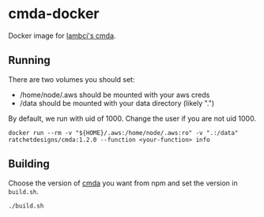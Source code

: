 # cmda-docker
Docker image for [lambci's cmda](https://github.com/lambci/cmda).

## Running

There are two volumes you should set:
 - /home/node/.aws should be mounted with your aws creds
 - /data should be mounted with your data directory (likely ".")

By default, we run with uid of 1000. Change the user if you are not uid 1000.

```
docker run --rm -v "${HOME}/.aws:/home/node/.aws:ro" -v ".:/data" ratchetdesigns/cmda:1.2.0 --function <your-function> info
```

## Building

Choose the version of [cmda](https://www.npmjs.com/package/cmda) you want from npm and set the version in `build.sh`.

```
./build.sh
```
